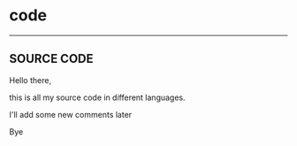 # code
------------
SOURCE CODE
-----------

Hello there,

this is all my source code in different languages.

I'll add some new comments later

Bye

